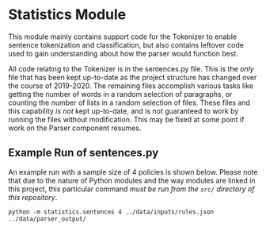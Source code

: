 # Statistics Module

This module mainly contains support code for the Tokenizer to enable
sentence tokenization and classification, but also contains leftover
code used to gain understanding about how the parser would function
best.

All code relating to the Tokenizer is in the sentences.py file.  This
is the _*only*_ file that has been kept up-to-date as the project
structure has changed over the course of 2019-2020.  The remaining
files accomplish various tasks like getting the number of words in a
random selection of paragraphs, or counting the number of lists in a
random selection of files.  These files and this capability _*is not*_
kept up-to-date, and is not guaranteed to work by running the files
without modification.  This may be fixed at some point if work on the
Parser component resumes.

## Example Run of sentences.py
An example run with a sample size of 4 policies is shown below. Please
note that due to the nature of Python modules and the way modules are
linked in this project, this particular command _*must be run from the 
`src/` directory of this repository*_.
```
python -m statistics.sentences 4 ../data/inputs/rules.json ../data/parser_output/
```
